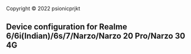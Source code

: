 Copyright © 2022 psionicprjkt

## Device configuration for Realme 6/6i(Indian)/6s/7/Narzo/Narzo 20 Pro/Narzo 30 4G
